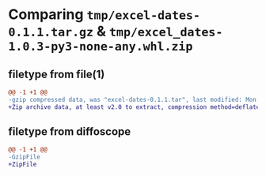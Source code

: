 # Comparing `tmp/excel-dates-0.1.1.tar.gz` & `tmp/excel_dates-1.0.3-py3-none-any.whl.zip`

## filetype from file(1)

```diff
@@ -1 +1 @@
-gzip compressed data, was "excel-dates-0.1.1.tar", last modified: Mon Nov 29 20:30:12 2021, max compression
+Zip archive data, at least v2.0 to extract, compression method=deflate
```

## filetype from diffoscope

```diff
@@ -1 +1 @@
-GzipFile
+ZipFile
```

